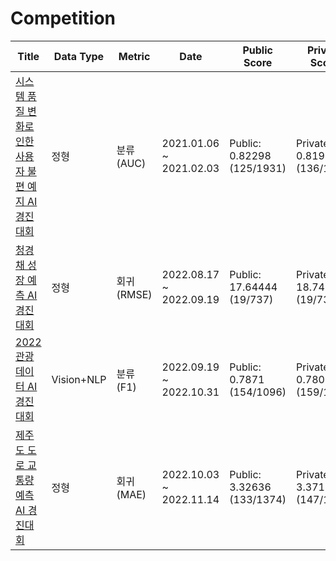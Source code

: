 # Competition


| Title | Data Type | Metric | Date | Public Score | Private Score |
|---|---|---|---|---|---|
| [시스템 품질 변화로 인한 사용자 불편 예지 AI 경진대회](https://dacon.io/competitions/official/235687/overview/description) | 정형 | 분류 (AUC) | 2021.01.06 ~ 2021.02.03 | Public: 0.82298 (125/1931) | Private: 0.81992 (136/1931) |
| [청경채 성장 예측 AI 경진대회](https://dacon.io/competitions/official/235961/overview/description) | 정형 | 회귀 (RMSE) | 2022.08.17 ~ 2022.09.19 | Public: 17.64444 (19/737) | Private: 18.7495 (19/737) |
| [2022 관광데이터 AI 경진대회](https://dacon.io/competitions/official/235978/overview/description) | Vision+NLP | 분류 (F1) |  2022.09.19 ~ 2022.10.31 | Public: 0.7871 (154/1096) | Private: 0.7803 (159/1096) |
| [제주도 도로 교통량 예측 AI 경진대회](https://dacon.io/competitions/official/235985/overview/description) | 정형 | 회귀 (MAE) |  2022.10.03 ~ 2022.11.14 | Public: 3.32636 (133/1374) | Private: 3.37158 (147/1374) |


